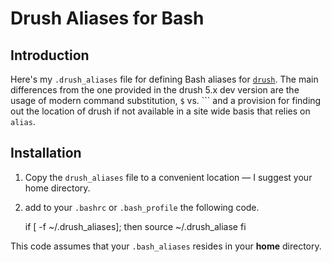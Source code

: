 # Drush Aliases for Bash

## Introduction

Here's my `.drush_aliases` file for defining Bash aliases for
[`drush`](http://drupal.org/project/drush). The main differences from
the one provided in the drush 5.x dev version are the usage of
modern command substitution, `$` vs. ``` and a provision for finding
out the location of drush if not available in a site wide basis that
relies on `alias`.  

## Installation

1. Copy the `drush_aliases` file to a convenient location
   &mdash; I suggest your home directory.
   
   
2. add to your `.bashrc` or `.bash_profile` the following code.

    if [ -f ~/.drush_aliases]; then 
        source ~/.drush_aliase
    fi
    
This code assumes that your `.bash_aliases` resides in your **home**
directory.
